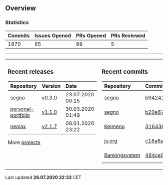 ## Overview

### Statistics

<!-- statistics starts -->
| Commits | Issues Opened | PRs Opened | PRs Reviewed |
| :- | :- | :- | :- |
| 1870 | 65 | 99 | 5 |
<!-- statistics ends -->

---

<table><tr><td valign="top">

### Recent releases

<!-- recent_releases starts -->
| Repository | Version | Date |
| :- | :- | :- |
| [segno](https://github.com/Keimeno/segno) | [v0.3.0](https://github.com/Keimeno/segno/releases/tag/v0.3.0) | 23.07.2020 00:15 |
| [personal-portfolio](https://github.com/Keimeno/personal-portfolio) | [v1.1.0](https://github.com/Keimeno/personal-portfolio/releases/tag/v1.1.0) | 30.03.2020 01:49 |
| [neojax](https://github.com/Keimeno/neojax) | [v2.1.7](https://github.com/Keimeno/neojax/releases/tag/v2.1.7) | 08.01.2020 23:22 |
<!-- recent_releases ends -->

More [projects](https://github.com/Keimeno?tab=repositories)

</td><td valign="top">

### Recent commits

<!-- recent_commits starts -->
| Repository | Commit | Date |
| :- | :- | :- |      
| [segno](https://github.com/Keimeno/segno) | [b942416](https://github.com/Keimeno/segno/commit/b942416232c0a64061a2e132fd8338af733aae00) | 24.07.2020 18:03 |
| [segno](https://github.com/Keimeno/segno) | [b20e87f](https://github.com/Keimeno/segno/commit/b20e87f1a0b8e8e10bb93541fb1c0e677c6908c3) | 24.07.2020 16:44 |
| [Keimeno](https://github.com/Keimeno/Keimeno) | [31643b0](https://github.com/Keimeno/Keimeno/commit/31643b064df739b28497bc02a967615b3c3ef5c6) | 23.07.2020 22:06 |
| [js.org](https://github.com/js-org/js.org) | [c18a6a1](https://github.com/js-org/js.org/commit/c18a6a16a023ac9574602cccb792ce6d7e99fea9) | 23.07.2020 16:34 |
| [Bankingsystem](https://github.com/WHG-Students/Bankingsystem) | [484ce82](https://github.com/WHG-Students/Bankingsystem/commit/484ce82b67b574b843f5faa704a1147219c19edc) | 20.07.2020 20:46 |
<!-- recent_commits ends -->

</td></tr></table>

<p>
Last updated 
<b>
<!-- last_updated starts -->
26.07.2020 22:33
<!-- last_updated ends -->
</b>
CET
</p>
